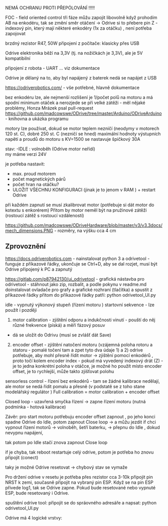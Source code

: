 
NEMÁ OCHRANU PROTI PŘEPÓLOVÁNÍ !!!!! 

FOC - field oriented control 
tři fáze můžu zapojit libovolně 
když prohodím AB na enkodéru, tak se změní směr otáčení -> Odrive si to přebere 
pin Z - indexový pin, který mají některé enkodéry (1x za otáčku) , není potřeba zapojovat 

brzdný rezistor R47, 50W 
připojení z počítače: klasicky přes USB 

Odrive elektronika běží na 3,3V (tj. na nožičkách je 3,3V), ale je 5V kompatibilní 

připojení z robota - UART ... viz dokumentace 

Odrive je dělaný na to, aby byl napájený z baterek 
nedá se napájet z USB 

https://odriverobotics.com/ - vše potřebné, hlavně dokumentace 

bez enkodéru lze, ale nejmenší rozlišení je 1/počet polů na motoru a má spodní minimum otáček a nerozjede se při velké zátěži - měl nějaké problémy, Honza Mrázek psal pull-request
https://github.com/madcowswe/ODrive/tree/master/Arduino/ODriveArduino - knihovna a ukázka programu 


motory lze používat, dokud se motor teplem nezničí (neodymy v motorech 120 st. C), dobré 250 st. C (nezničí se hned)
maximální hodnoty výstupních napětí a proudů do motoru s KV=1500 se nastavuje špičkový 30A 


stav: 
-IDLE : volnoběh (Odrive motor neřídí)  
my máme verzi 24V 

je potřeba nastavit: 
- max. proud motorem 
- počet magnetických párů 
- počet hran na otáčku?  
- ULOŽIT VŠECHNU KONFIGURACI (jinak je to jenom v RAM ) + restart Odrive

při každém zapnutí se musí zkalibrovat motor (potřebuje si dát motor do kotextu s enkorérem)
Přitom by motor neměl být na pružinové zátěži (rostoucí zátěž s rostoucí vzdáleností)

https://github.com/madcowswe/ODriveHardware/blob/master/v3/v3.3docs/mech_dimensions.PNG - rozměry, na výšku cca 4 cm

Zprovoznění 
--------------
https://docs.odriverobotics.com - nainstalovat python 3 a  odrivetool - funguje z příkazové řádky, ukončuje se Ctrl+D, aby se dal rozjet, musí být Odrive připojený k PC a zapnutý 


https://gitlab.com/p87942130/ui_odrivetool - grafická nástavba pro odrivetool - stáhnout jako zip, rozbalit, a podle pokynu v readme.md doinstalovat ovladače pro grafy a grafické rozhraní (tlačítka) a spustit z příkazové řádky 
přitom do příkazové řádky patří: python odrivetool_UI.py


idle - vypnutý výkonový stupeň (řízení motoru )
startovní sekvence - lze použít i později 

1) motor calibration - zjištění odporu a indukčnosti vinutí - pouští do něj různé frekvence (píská) a měří fázový posuv
 - dá se uložit do Odrivu (musí se zvlášť dát Save)
2) encoder offset - zjištění natočení motoru (vzájemná poloha rotoru a statoru - pomalé točení tam a zpet
tyto dva údaje 1) a 2) odrive potřebuje, aby mohl přesně řídit motor -> zjištění pomocí enkodérů , proto točí kolem 
encoder index - pokud má vyvedený indexový drát (Z) - je to jedna konkrétní poloha v otáčce, je možné ho použít místo encoder offset, je to rychlejší,  může takto zjišťovat polohu

sensorless control  - řízení bez enkodérů - tam se žádné kalibrace nedělají, ale motor se nedá řídit pomalu a přesně 
(v podstatě se z toho stane modelářský regulátor )
Full calibration = motor calibration + encoder offset

Closed loop - uzavřená smyčka řízení -> zapne řízení motoru (nutná podmínka - hotová kalibrace)

Závěr: pro start motoru potřebuju encoder offset zapnout , po jeho konci spadne Odrive do Idle, potom zapnout Close loop -> a můžu jezdit 
if chci vypnout řízení motorů -> volnoběh, šetří baterku, -> přepnu do Idle , dokud nevypnu napájení, 

tak potom po Idle stačí znova zapnout Close loop 

if je chyba, tak reboot restartuje celý odrive, potom je potřeba ho znovu připojit (conect)

taky je možné Odrive resetovat -> chybový stav se vymaže 

Pro držení odrive v resetu je potřeba přes rezistor cca 3-10k připojit pin NRST k zemi, současně připojit na vybraný pin ESP. 
Když se na pin ESP přivede log1, tak se Odrive zapne. Pokud bude resetované nebo vypnuté ESP, bude resetovaný i Odrive. 


spuštění odrive tool: 
připojit se do spráovného adresáře a napsat:
python odrivetool_UI.py

Odrive má 4 logické vrstvy:
